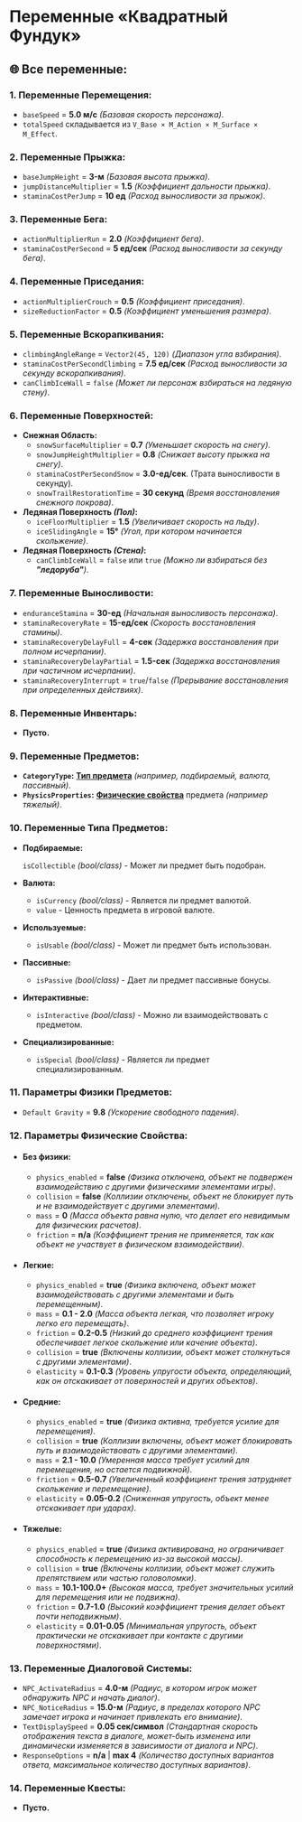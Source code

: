 # Переменные «Квадратный Фундук»

## 🌐 Все переменные:

### 1. **Переменные Перемещения:**

- `baseSpeed` = **5.0 м/с** *(Базовая скорость персонажа)*.
- `totalSpeed` складывается из `V_Base × M_Action × M_Surface × M_Effect`.

### 2. **Переменные Прыжка:**

- `baseJumpHeight` = **3-м** *(Базовая высота прыжка)*.
- `jumpDistanceMultiplier` = **1.5** *(Коэффициент дальности прыжка)*.
- `staminaCostPerJump` = **10 ед** *(Расход выносливости за прыжок)*.

### 3. **Переменные Бега:**

- `actionMultiplierRun` = **2.0** *(Коэффициент бега)*.
- `staminaCostPerSecond` = **5 ед/сек** *(Расход выносливости за секунду бега)*.

### 4. **Переменные Приседания:**

- `actionMultiplierCrouch` = **0.5** *(Коэффициент приседания)*.
- `sizeReductionFactor` = **0.5** *(Коэффициент уменьшения размера)*.

### 5. **Переменные Вскорапкивания:**

- `climbingAngleRange` = `Vector2(45, 120)` *(Диапазон угла взбирания)*.
- `staminaCostPerSecondClimbing` = **7.5 ед/сек** *(Расход выносливости за секунду вскорапкивания)*.
- `canClimbIceWall` = `false` *(Может ли персонаж взбираться на ледяную стену)*.

### 6. **Переменные Поверхностей:**

- **Снежная Область:**
  - `snowSurfaceMultiplier` = **0.7** *(Уменьшает скорость на снегу)*.
  - `snowJumpHeightMultiplier` = **0.8** *(Снижает высоту прыжка на снегу)*.
  - `staminaCostPerSecondSnow` = **3.0-ед/сек**. (Трата выносливости в секунду).
  - `snowTrailRestorationTime` = **30 секунд** *(Время восстановления снежного покрова)*.
- **Ледяная Поверхность *(Пол)*:**
  - `iceFloorMultiplier` = **1.5** *(Увеличивает скорость на льду)*.
  - `iceSlidingAngle` = **15°** *(Угол, при котором начинается скольжение)*.
- **Ледяная Поверхность *(Стена)*:**
  - `canClimbIceWall` = `false` или `true` *(Можно ли взбираться без **"ледоруба"**)*.

### 7. **Переменные Выносливости:**

- `enduranceStamina` = **30-ед** *(Начальная выносливость персонажа)*.
- `staminaRecoveryRate` = **15-ед/сек** *(Скорость восстановления стамины)*.
- `staminaRecoveryDelayFull` = **4-сек** *(Задержка восстановления при полном исчерпании)*.
- `staminaRecoveryDelayPartial` = **1.5-сек** *(Задержка восстановления при частичном исчерпании)*.
- `staminaRecoveryInterrupt` = `true`/`false` *(Прерывание восстановления при определенных действиях)*.

### 8. **Переменные Инвентарь:**

- **Пусто.**

### 9. **Переменные Предметов:**

- **`CategoryType`:** [**Тип предмета**](#ПТипыПредметов) *(например, подбираемый, валюта, пассивный)*.
- **`PhysicsProperties`:** [**Физические свойства**](#ПФизическиеСвойства) предмета *(например тяжелый)*.

### 10. **Переменные Типа Предметов:**

- **Подбираемые:**

  `isCollectible` *(bool/class)* - Может ли предмет быть подобран.

- **Валюта:**

  - `isCurrency` *(bool/class)* - Является ли предмет валютой.
  - `value` - Ценность предмета в игровой валюте.

- **Используемые:**

  - `isUsable` *(bool/class)* - Может ли предмет быть использован.

- **Пассивные:**

  - `isPassive` *(bool/class)* - Дает ли предмет пассивные бонусы.

- **Интерактивные:**

  - `isInteractive` *(bool/class)* - Можно ли взаимодействовать с предметом.

- **Специализированные:**

  - `isSpecial` *(bool/class)* - Является ли предмет специализированным.

### 11. **Параметры Физики Предметов:**

- `Default Gravity` = **9.8** *(Ускорение свободного падения)*.

### 12. **Параметры Физические Свойства:**

- #### **Без физики:**

  - `physics_enabled` = **false** *(Физика отключена, объект не подвержен взаимодействию с другими физическими элементами игры)*.
  - `collision` = **false** *(Коллизии отключены, объект не блокирует путь и не взаимодействует с другими элементами)*.
  - `mass` = **0** *(Масса объекта равна нулю, что делает его невидимым для физических расчетов)*.
  - `friction` = **n/a** *(Коэффициент трения не применяется, так как объект не участвует в физическом взаимодействии)*.

- #### **Легкие:**

  - `physics_enabled` = **true** *(Физика включена, объект может взаимодействовать с другими элементами и быть перемещенным)*.
  - `mass` = **0.1 - 2.0** *(Масса объекта легкая, что позволяет игроку легко его перемещать)*.
  - `friction` = **0.2-0.5** *(Низкий до среднего коэффициент трения обеспечивает легкое скольжение или качение объекта)*.
  - `collision` = **true** *(Включены коллизии, объект может столкнуться с другими элементами)*.
  - `elasticity` = **0.1-0.3** *(Уровень упругости объекта, определяющий, как он отскакивает от поверхностей и других объектов)*.

- #### **Средние:**

  - `physics_enabled` = **true** *(Физика активна, требуется усилие для перемещения)*.
  - `collision` = **true** *(Коллизии включены, объект может блокировать путь и взаимодействовать с другими элементами)*.
  - `mass` = **2.1 - 10.0** *(Умеренная масса требует усилий для перемещения, но остается подвижной)*.
  - `friction` = **0.5-0.7** *(Увеличенный коэффициент трения затрудняет скольжение и перемещение)*.
  - `elasticity` = **0.05-0.2** *(Сниженная упругость, объект менее отскакивает при ударах)*.

- #### **Тяжелые:**

  - `physics_enabled` = **true** *(Физика активирована, но ограничивает способность к перемещению из-за высокой массы)*.
  - `collision` = **true** *(Включены коллизии, объект может служить препятствием или частью головоломки)*.
  - `mass` = **10.1-100.0+** *(Высокая масса, требует значительных усилий для перемещения или не подвижна)*.
  - `friction` = **0.7-1.0** *(Высокий коэффициент трения делает объект почти неподвижным)*.
  - `elasticity` = **0.01-0.05** *(Минимальная упругость, объект практически не отскакивает при контакте с другими поверхностями)*.

### 13. **Переменные Диалоговой Системы:**

- `NPC_ActivateRadius` = **4.0-м** *(Радиус, в котором игрок может обнаружить NPC и начать диалог)*.
- `NPC_NoticeRadius` = **15.0-м** *(Радиус, в пределах которого NPC замечает игрока и начинает привлекать его внимание)*.
- `TextDisplaySpeed` = **0.05 сек/символ** *(Стандартная скорость отображения текста в диалоге, может-быть изменена или динамически изменяется в зависимости от диалога и NPC)*.
- `ResponseOptions` = **n/a** | **max 4** *(Количество доступных вариантов ответа, максимальное количество доступных вариантов)*.

### 14. **Переменные Квесты:**

- **Пусто.**